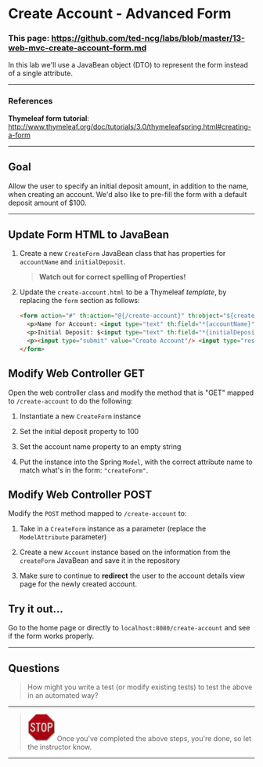 # Create Account - Advanced Form

### This page: https://github.com/ted-ncg/labs/blob/master/13-web-mvc-create-account-form.md

In this lab we'll use a JavaBean object (DTO) to represent the form instead of a single attribute.

----

### References

**Thymeleaf form tutorial**: http://www.thymeleaf.org/doc/tutorials/3.0/thymeleafspring.html#creating-a-form

----

## Goal

Allow the user to specify an initial deposit amount, in addition to the name, when creating an account.
We'd also like to pre-fill the form with a default deposit amount of $100.

----

## Update Form HTML to JavaBean

1. Create a new `CreateForm` JavaBean class that has properties for `accountName` and `initialDeposit`.

    > **Watch out for correct spelling of Properties!**

1. Update the `create-account.html` to be a Thymeleaf *template*, by replacing the `form` section as follows:

   ```html
   <form action="#" th:action="@{/create-account}" th:object="${createForm}" method="post">
     <p>Name for Account: <input type="text" th:field="*{accountName}"/></p>
     <p>Initial Deposit: $<input type="text" th:field="*{initialDeposit}"/></p>
     <p><input type="submit" value="Create Account"/> <input type="reset" value="Clear"/></p>
   </form>
   ```

## Modify Web Controller GET

Open the web controller class and modify the method that is "GET" mapped to `/create-account` to do the following:

1. Instantiate a new `CreateForm` instance

1. Set the initial deposit property to 100

1. Set the account name property to an empty string

1. Put the instance into the Spring `Model`, with the correct attribute name to match what's in the form: `"createForm"`.

## Modify Web Controller POST

Modify the `POST` method mapped to `/create-account` to:

1. Take in a `CreateForm` instance as a parameter (replace the `ModelAttribute` parameter)

1. Create a new `Account` instance based on the information from the `createForm` JavaBean and save it in the repository

1. Make sure to continue to **redirect** the user to the account details view page for the newly created account.

## Try it out...

Go to the home page or directly to `localhost:8080/create-account` and see if the form works properly.

----

## Questions

> How might you write a test (or modify existing tests) to test the above in an automated way?

----

> <img src="stop-sign.jpg" width="56" /> Once you've completed the above steps, you're done, so let the instructor know.

----
